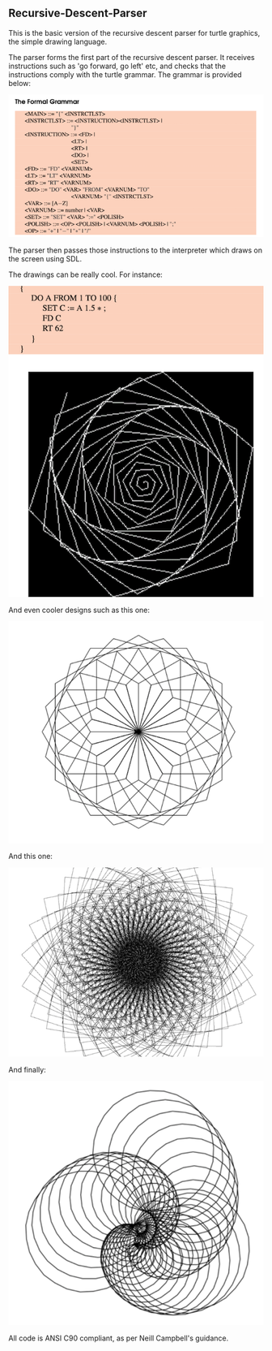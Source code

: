 ## Recursive-Descent-Parser

This is the basic version of the recursive descent parser for turtle graphics, the simple drawing language.

The parser forms the first part of the recursive descent parser. It receives instructions such as 'go forward, go left' etc,
and checks that the instructions comply with the turtle grammar. The grammar is provided below:

<div align="center">

![alt text](./images/grammar.png)

</div>

The parser then passes those instructions to the interpreter which draws on the screen using SDL.

The drawings can be really cool. For instance:


<div align="center">

![alt text](./images/example.png)

</div>

And even cooler designs such as this one:

<div align="center">

![alt text](./images/turtle1.png)

</div>

And this one:

<div align="center">

![alt text](./images/turtle2.png)

</div>

And finally:

<div align="center">

![alt text](./images/turtle3.png)

</div>

All code is ANSI C90 compliant, as per Neill Campbell's guidance.
